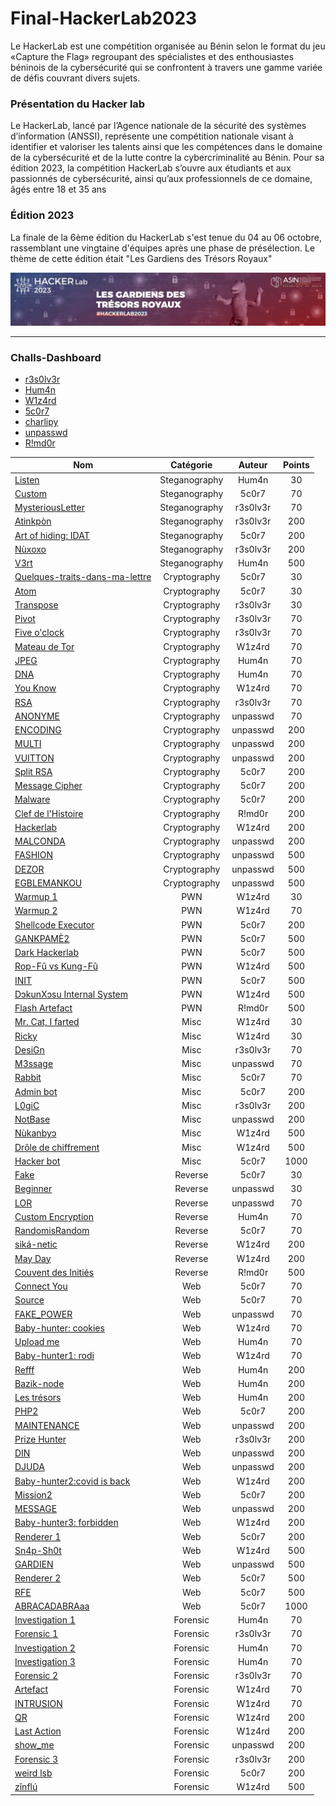 # Final-HackerLab2023

Le HackerLab est une compétition organisée au Bénin selon le format du jeu «Capture the Flag» regroupant des spécialistes et des enthousiastes béninois de la cybersécurité qui se confrontent à travers une gamme variée de défis couvrant divers sujets. 

### Présentation du Hacker lab
Le HackerLab, lancé par l’Agence nationale de la sécurité des systèmes d’information (ANSSI), représente une compétition nationale visant à identifier et valoriser les talents ainsi que les compétences dans le domaine de la cybersécurité et de la lutte contre la cybercriminalité au Bénin. Pour sa édition 2023, la compétition HackerLab s’ouvre aux étudiants et aux passionnés de cybersécurité, ainsi qu’aux professionnels de ce domaine, âgés entre 18 et 35 ans

### Édition 2023
La finale de la 6ème édition du HackerLab s'est tenue du 04 au 06 octobre, rassemblant une vingtaine d'équipes après une phase de présélection. Le thème de cette édition était "Les Gardiens des Trésors Royaux"

![HackerLab](Images/asinbenin_cover.jpeg)

-------------------------------------------------------------------
### Challs-Dashboard
- [r3s0lv3r](https://www.linkedin.com/in/d%C3%A9bora-codjia-94417821b/?utm_source=share&utm_campaign=share_via&utm_content=profile&utm_medium=android_app)
- [Hum4n](https://www.linkedin.com/in/hored-sossou-70792b114/) 
- [W1z4rd](https://www.linkedin.com/in/emmanuel-hemadou-902725190/)
- [5c0r7](https://www.linkedin.com/in/adonishomevo) 
- [charlipy](https://www.linkedin.com/in/agossou-eliphele-charli/) 
- [unpasswd](https://www.linkedin.com/in/arafat-lassissi-1883aa215/) 
- [R!md0r](https://www.linkedin.com/in/aristide-sossou-9b315a127/)

| Nom                                                              | Catégorie     | Auteur     | Points |
|------------------------------------------------------------------|:-------------:|:----------:|:------:|
| [Listen](./Steganography/Listen.md)                                    | Steganography          | Hum4n   | 30     |
| [Custom](./Steganography/Custom.md)                                            | Steganography          | 5c0r7   | 70     |
| [MysteriousLetter](Final-HackerLab2023/Steganography/Steganography/MysteriousLetter.md)                                    | Steganography        | r3s0lv3r   | 70     |
| [Atinkpòn](Atinkpòn.md)                                        | Steganography        | r3s0lv3r   | 200     |
| [Art of hiding: IDAT](Art-of-hiding-IDAT.md)                              | Steganography        | 5c0r7   | 200     |
| [Nùxoxo](Cryptography/Nùxoxo.md)                              | Steganography        | r3s0lv3r    | 200     |
| [V3rt](Steganography/V3rt)                                    | Steganography        | Hum4n | 500    |
| [Quelques-traits-dans-ma-lettre](Cryptography/Quelques-traits-dans-ma-lettre.md)                                        | Cryptography        | 5c0r7 | 30    |
| [Atom](Cryptography/Atom.md)                                     |Cryptography      | 5c0r7   | 30     |
| [Transpose](Cryptography/Transpose.md)                       |Cryptography      | r3s0lv3r      | 30     |
| [Pivot](Cryptography/Pivot.md)                               | Cryptography     | r3s0lv3r   | 70     |
| [Five o'clock](Cryptography/Five-o'clock.md)                       | Cryptography     |r3s0lv3r       | 70     |
| [Mateau de Tor](Cryptography/Mateau-de-Tor.md)                       | Cryptography     | W1z4rd      | 70    |
| [JPEG](Cryptography/JPEG.md)               | Cryptography     | Hum4n      | 70    |
| [DNA](Cryptography/DNA.md)               | Cryptography     |  Hum4n     | 70    |
| [You Know](Cryptography/You-Know.md)               | Cryptography     | W1z4rd      | 70    |
| [RSA](Cryptography/RSA.md)                                             |  Cryptography        | r3s0lv3r   | 70      |
| [ANONYME](Cryptography/ANONYME.md)                                       | Cryptography         | unpasswd     | 70     |
| [ENCODING](Cryptography/ENCODING.md)                 | Cryptography         | unpasswd      | 200     |
| [MULTI](OSINT/MULTI.md)                                   | Cryptography         |unpasswd      | 200    |
| [VUITTON](Cryptography/VUITTON.md)                                         | Cryptography           | unpasswd   | 200     |
| [Split RSA](Cryptography/Split-RSA.md)                                           | Cryptography           | 5c0r7     | 200    |
| [Message Cipher](Cryptography/Message-Cipher.md)                                     | Cryptography           | 5c0r7   | 200    |
| [Malware](Cryptography/Malware.md)                           | Cryptography           | 5c0r7     | 200    |
| [Clef de l'Histoire](Cryptography/Clef-de-l'Histoire.md)                          | Cryptography           | R!md0r     | 200    |
| [Hackerlab](Cryptography/Hackerlab.md)                   | Cryptography           | W1z4rd     | 200    |
| [MALCONDA](Cryptography/MALCONDA.md)                 | Cryptography       | unpasswd      | 200    |
| [FASHION](Cryptography/FASHION.md)                                         |Cryptography        | unpasswd   | 500    |
| [DEZOR](Cryptography/DEZOR.md)                    | Cryptography       | unpasswd     | 500    |
| [EGBLEMANKOU](Cryptography/EGBLEMANKOU.md)                                         |Cryptography       | unpasswd    | 500    |
| [Warmup 1](Cryptography/Warmup-1.md)                           | PWN       |  W1z4rd    | 30    |
| [Warmup 2](Warmup-2.md)                                  | PWN      |W1z4rd      | 70     |
| [Shellcode Executor](Shellcode-Executor.md)                                      | PWN      | 5c0r7   | 200     |
| [GANKPAMÈ2](GANKPAMÈ2.md)                       | PWN | 5c0r7   | 500     |
| [Dark Hackerlab](Dark-Hackerlab.md)  | PWN | 5c0r7       | 500     |
| [Rop-Fû vs Kung-Fû](Rop-Fu-Vs-Kung-Fu.md)                   | PWN | W1z4rd       | 500     |
| [INIT](INIT.md)   | PWN |  5c0r7      | 500    |
| [DɔkunXɔsu Internal System](Steganography/DɔkunXɔsu-Internal-System.md)              | PWN | W1z4rd       | 500    |
| [Flash Artefact](Flash-Artefact.md)                                         | PWN           | R!md0r   | 500     |
| [Mr. Cat, I farted](Mr.Cat,I-farted.md)                                     | Misc           | W1z4rd   | 30     |
| [Ricky](Ricky.md)                                   | Misc           | W1z4rd     | 30     |
| [DesiGn](DesiGn.md)                         | Misc           |  r3s0lv3r     | 70    |
| [M3ssage](M3ssage.md)                                     | Misc           | unpasswd   | 70    |
| [Rabbit](Web/Rabbit.md)                                           | Misc           | 5c0r7   | 70    |
| [Admin bot](Adminbot.md)                                           | Misc           | 5c0r7   | 200    |
| [L0giC](L0giC.md)                          | Misc           | r3s0lv3r      | 200    |
| [NotBase](Misc/NotBase.md)                              | Misc           | unpasswd      | 200    |
| [Nùkanbyɔ](Nùkanbyɔ.md)                               | Misc           | W1z4rd      | 500    |
| [Drôle de chiffrement](Drôle-de-chiffrement.md)                                         | Misc       | W1z4rd      | 500    |
| [Hacker bot](Hacker-bot.md)                           | Misc       | 5c0r7      | 1000    |
| [Fake](Fake.md)                                  | Reverse     | 5c0r7     | 30     |
| [Beginner](Final-HackerLab2023/Reverse/Reverse/Beginner.md)                                      | Reverse      | unpasswd   | 30     |
| [LOR](LOR.md)                       | Reverse | unpasswd   | 70     |
| [Custom Encryption](Custom-Encryption.md)  | Reverse | Hum4n       | 70     |
| [RandomisRandom](RandomisRandom.md)                   |Reverse  | 5c0r7       | 70     |
| [siká-netic](siká-netic.md)   | Reverse | W1z4rd       | 200    |
| [May Day](Steganography/MayDay.md)              | Reverse | W1z4rd        | 200    |
| [Couvent des Initiés](Couvent-des-Initiés.md)                                         | Reverse           | R!md0r   | 500     |
| [Connect You](ConnectYou.md)                                     | Web           | 5c0r7    | 70     |
| [Source](Source.md)                                   | Web           | 5c0r7      | 70     |
| [FAKE_POWER](FAKE_POWER.md)                         | Web           | unpasswd      | 70    |
| [Baby-hunter: cookies](Baby-hunter-cookies.md)                                     | Web           | W1z4rd   | 70    |
| [Upload me](Upload-me.md)                                           | Web           | Hum4n   | 70    |
| [Baby-hunter1: rodi](Baby-hunter1-rodi.md)                                           | Web           | W1z4rd    | 70    |
| [Refff](Refff.md)                          | Web           |  Hum4n     | 200    |
| [Bazik-node](Bazik-node.md)                              | Web           |   Hum4n    | 200    |
| [Les trésors](Les-trésors.md)                               | Web           |  Hum4n     | 200    |
| [PHP2](PHP2.md)                               | Web           |  5c0r7      | 200    |
| [MAINTENANCE](MAINTENANCE.md)                                         | Web       | unpasswd     | 200    |
| [Prize Hunter](Prize-Hunter.md)                           | Web       |r3s0lv3r      | 200    |
| [DIN](DIN.md)                                  | Web      | unpasswd      | 200     |
| [DJUDA](DJUDA.md)                                      | Web      | unpasswd   | 200     |
| [Baby-hunter2:covid is back](Baby-hunter2-covid-is-back.md)                       | Web | W1z4rd   | 200     |
| [Mission2](Final-HackerLab2023/Web/Web/Mission2.md)  | Web | 5c0r7        | 200     |
| [MESSAGE](Final-HackerLab2023/Web/Web/MESSAGE.md)                   | Web | unpasswd       | 200     |
| [Baby-hunter3: forbidden](Baby-hunter3-forbidden.md)   | Web | W1z4rd       | 200    |
| [Renderer 1](Renderer-1.md)              | Web | 5c0r7       | 200    |
| [Sn4p-Sh0t](Sn4p-Sh0t.md)                                         | Web           | W1z4rd   | 500     |
| [GARDIEN](GARDIEN.md)                                     | Web           | unpasswd   | 500     |
| [Renderer 2](Renderer-2.md)                                   | Web           | 5c0r7       | 500     |
| [RFE](RFE.md)                         | Web           |  5c0r7      | 500    |
| [ABRACADABRAaa](ABRACADABRAaa.md)                                     | Web           | 5c0r7   | 1000    |
| [Investigation 1](Investigation-1.md)                                           | Forensic           |  Hum4n | 70    |
| [Forensic 1](Forensic-1.md)                                           | Forensic           | r3s0lv3r   | 70    |
| [Investigation 2](Investigation-2.md)                          | Forensic           |  Hum4n     | 70    |
| [Investigation 3](Investigation-3.md)                              | Forensic           | Hum4n      | 70    |
| [Forensic 2](Forensic-2.md)                               | Forensic           | r3s0lv3r      | 70    |
| [Artefact](Artefact.md)                       | Forensic |W1z4rd   | 70     |
| [INTRUSION](INTRUSION.md)  | Forensic | W1z4rd       | 70     |
| [QR](QR.md)                   | Forensic |  W1z4rd      | 200     |
| [Last Action](Last-Action.md)   | Forensic |W1z4rd     | 200    |
| [show_me](show_me.md)              | Forensic | unpasswd       | 200    |
| [Forensic 3](Forensic-3.md)                                         | Forensic           | r3s0lv3r     | 200     |
| [weird lsb](weird-lsb.md)                                     | Forensic           |5c0r7    | 200     |
| [zǐnflú](zǐnflú.md)                                   | Forensic           | W1z4rd      | 500     |
